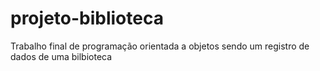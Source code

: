 # projeto-biblioteca
 Trabalho final de programação orientada a objetos sendo um registro de dados de uma bilbioteca
